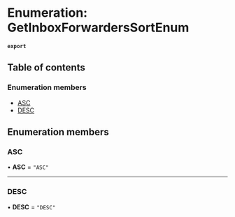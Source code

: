 # Enumeration: GetInboxForwardersSortEnum

**`export`**

## Table of contents

### Enumeration members

- [ASC](GetInboxForwardersSortEnum.md#asc)
- [DESC](GetInboxForwardersSortEnum.md#desc)

## Enumeration members

### ASC

• **ASC** = `"ASC"`

___

### DESC

• **DESC** = `"DESC"`
